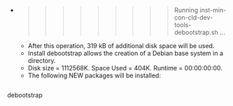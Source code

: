 * >>>>>>>>> Running inst-min-con-cld-dev-tools-debootstrap.sh ...
  * After this operation, 319 kB of additional disk space will be used.
  * Install debootstrap allows the creation of a Debian base system in a directory.
  * Disk size = 1112568K. Space Used = 404K. Runtime = 00:00:00:00.
  * The following NEW packages will be installed:
  ```bash
debootstrap
  ```
